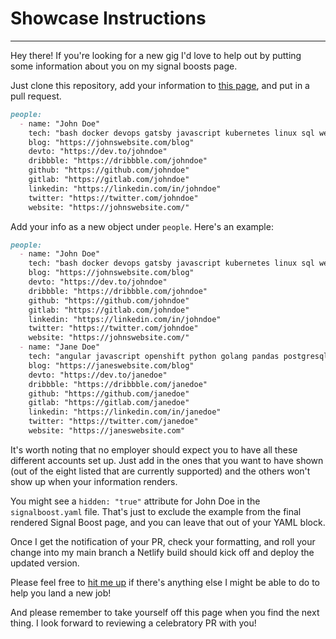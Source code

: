 # Showcase Instructions

---

Hey there! If you're looking for a new gig I'd love to help out by putting some information about you on my signal boosts page.

Just clone this repository, add your information to [this page](https://github.com/Quinncuatro/Henry-Personal-Website/blob/master/src/signalboost/signalboost.yaml), and put in a pull request.

```markdown
people:
  - name: "John Doe"
    tech: "bash docker devops gatsby javascript kubernetes linux sql web"
    blog: "https://johnswebsite.com/blog"
    devto: "https://dev.to/johndoe"
    dribbble: "https://dribbble.com/johndoe"
    github: "https://github.com/johndoe"
    gitlab: "https://gitlab.com/johndoe"
    linkedin: "https://linkedin.com/in/johndoe"
    twitter: "https://twitter.com/johndoe"
    website: "https://johnswebsite.com/"
```

Add your info as a new object under `people`. Here's an example:

```markdown
people:
  - name: "John Doe"
    tech: "bash docker devops gatsby javascript kubernetes linux sql web"
    blog: "https://johnswebsite.com/blog"
    devto: "https://dev.to/johndoe"
    dribbble: "https://dribbble.com/johndoe"
    github: "https://github.com/johndoe"
    gitlab: "https://gitlab.com/johndoe"
    linkedin: "https://linkedin.com/in/johndoe"
    twitter: "https://twitter.com/johndoe"
    website: "https://johnswebsite.com/"
  - name: "Jane Doe"
    tech: "angular javascript openshift python golang pandas postgresql"
    blog: "https://janeswebsite.com/blog"
    devto: "https://dev.to/janedoe"
    dribbble: "https://dribbble.com/janedoe"
    github: "https://github.com/janedoe"
    gitlab: "https://gitlab.com/janedoe"
    linkedin: "https://linkedin.com/in/janedoe"
    twitter: "https://twitter.com/janedoe"
    website: "https://janeswebsite.com"
```

It's worth noting that no employer should expect you to have all these different accounts set up. Just add in the ones that you want to have shown (out of the eight listed that are currently supported) and the others won't show up when your information renders.

You might see a `hidden: "true"` attribute for John Doe in the `signalboost.yaml` file. That's just to exclude the example from the final rendered Signal Boost page, and you can leave that out of your YAML block.

Once I get the notification of your PR, check your formatting, and roll your change into my main branch a Netlify build should kick off and deploy the updated version.

Please feel free to [hit me up](https://henryneeds.coffee/contact) if there's anything else I might be able to do to help you land a new job!

And please remember to take yourself off this page when you find the next thing. I look forward to reviewing a celebratory PR with you!
